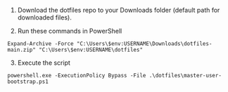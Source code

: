 1. Download the dotfiles repo to your Downloads folder (default path for downloaded files).

3. Run these commands in PowerShell
```
Expand-Archive -Force "C:\Users\$env:USERNAME\Downloads\dotfiles-main.zip" "C:\Users\$env:USERNAME\dotfiles"
```

3. Execute the script
```
powershell.exe -ExecutionPolicy Bypass -File .\dotfiles\master-user-bootstrap.ps1
```
